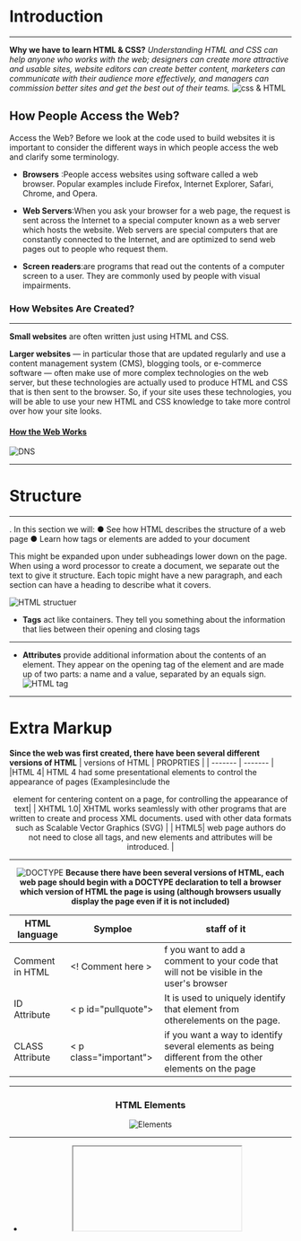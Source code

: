 # Introduction
_________
**Why we have to learn HTML & CSS?**
*Understanding HTML and CSS 
can help anyone who works 
with the web; designers can 
create more attractive and 
usable sites, website editors can 
create better content, marketers 
can communicate with their 
audience more effectively, and 
managers can commission 
better sites and get the best out 
of their teams.*
![css & HTML](https://miro.medium.com/max/2688/1*Q8w9PI58DKjolhl5aDeiOQ.png)

## **How People Access the Web?**
Access the Web?
Before we look at the code used to build 
websites it is important to consider the 
different ways in which people access the web 
and clarify some terminology.

- **Browsers** :People access websites using 
software called a web browser. 
Popular examples include 
Firefox, Internet Explorer, Safari, 
Chrome, and Opera.

- **Web Servers**:When you ask your browser for 
a web page, the request is sent 
across the Internet to a special 
computer known as a web 
server which hosts the website.
Web servers are special 
computers that are constantly 
connected to the Internet, and 
are optimized to send web pages 
out to people who request them.

- **Screen readers**:are programs 
that read out the contents of a 
computer screen to a user. They 
are commonly used by people 
with visual impairments.


### **How Websites Are Created?**
___________
**Small websites** are often written 
just using HTML and CSS.

**Larger websites** — in particular 
those that are updated regularly 
and use a content management 
system (CMS), blogging tools, or 
e-commerce software — often 
make use of more complex 
technologies on the web server, 
but these technologies are 
actually used to produce HTML 
and CSS that is then sent to the 
browser. So, if your site uses 
these technologies, you will be 
able to use your new HTML and 
CSS knowledge to take more 
control over how your site looks.
 
 
 #### **[How the Web Works](https://www.youtube.com/watch?v=mpQZVYPuDGU)**
 ![DNS](https://mk0wpwhitesec1it7616.kinstacdn.com/wp-content/uploads/2019/01/dns_generic.jpg)
 
________
 # **Structure**
_______________ 
 . In this section we will:
● See how HTML describes the structure of a web page
● Learn how tags or elements are added to your document

This might be expanded upon 
under subheadings lower down 
on the page. When using a word 
processor to create a document, 
we separate out the text to give 
it structure. Each topic might 
have a new paragraph, and each 
section can have a heading to 
describe what it covers.

![HTML structuer](https://csveda.com/wp-content/uploads/2020/02/HTML_Structure.png)
- **Tags** act like containers. They tell you 
something about the information that lies 
between their opening and closing tags
_____
- **Attributes** provide additional information 
about the contents of an element. They appear 
on the opening tag of the element and are 
made up of two parts: a name and a value, 
separated by an equals sign.
![HTML tag](https://www.computerhope.com/jargon/h/html-tag.gif)

_________
# **Extra Markup**
**Since the web was first created, there have been several different versions of HTML**
| versions of HTML | PROPRTIES   |
| ------- | ------- |
|HTML 4|  HTML 4 had some presentational elements to control the appearance of pages (Examplesinclude the <center> element for centering content on a page, <font> for controlling the appearance of text|
| XHTML 1.0| XHTML works seamlessly with other programs that are written to create and process XML documents. used with other data formats such as Scalable Vector Graphics (SVG) |
 | HTML5|  web page authors do not need to close all tags, and new elements and attributes will be introduced. |
 
 ____

 ![DOCTYPE](https://cdn.guru99.com/images/2/041720_1055_Differenceb1.png)
  **Because there have been several versions of HTML, each web page should begin with a DOCTYPE declaration to tell a browser which version of HTML the page is using (although browsers usually display the page even if it is not included)**
 
 |  HTML language  | Symploe  | staff of it   |
| ------- | ------- | --------- |
|Comment in HTML | <! Comment here > |f you want to add a comment to your code that will not be visible in the user's browser|
|ID Attribute | < p id="pullquote"> |It is used to uniquely identify that element from otherelements on the page. |
 | CLASS Attribute| < p class="important"> |  if you want a way to identify several elements as being different from the other elements on the page |

 _________
 
 ### **HTML Elements**
 ![Elements](https://ewldesign.com/portfolio/css/images/block-and-inline-elements.jpg)
 
 ________
 
 - <iframe> chapter-08/iframes.html HTML An iframe is like a little window that has been cut into your page — and in that window you can see another page. The term iframe is an abbreviation of inline frame.
 
 - <meta> The <meta> element lives inside the <head> element and contains information about that web page.

 
